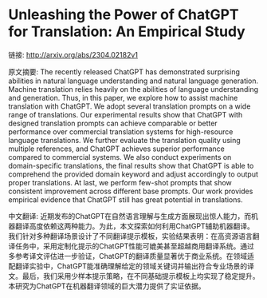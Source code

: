 # Unleashing the Power of ChatGPT for Translation: An Empirical Study

链接: http://arxiv.org/abs/2304.02182v1

原文摘要:
The recently released ChatGPT has demonstrated surprising abilities in
natural language understanding and natural language generation. Machine
translation relies heavily on the abilities of language understanding and
generation. Thus, in this paper, we explore how to assist machine translation
with ChatGPT. We adopt several translation prompts on a wide range of
translations. Our experimental results show that ChatGPT with designed
translation prompts can achieve comparable or better performance over
commercial translation systems for high-resource language translations. We
further evaluate the translation quality using multiple references, and ChatGPT
achieves superior performance compared to commercial systems. We also conduct
experiments on domain-specific translations, the final results show that
ChatGPT is able to comprehend the provided domain keyword and adjust
accordingly to output proper translations. At last, we perform few-shot prompts
that show consistent improvement across different base prompts. Our work
provides empirical evidence that ChatGPT still has great potential in
translations.

中文翻译:
近期发布的ChatGPT在自然语言理解与生成方面展现出惊人能力，而机器翻译高度依赖这两种能力。为此，本文探索如何利用ChatGPT辅助机器翻译。我们针对多种翻译场景设计了不同翻译提示模板，实验结果表明：在高资源语言翻译任务中，采用定制化提示的ChatGPT性能可媲美甚至超越商用翻译系统。通过多参考译文评估进一步验证，ChatGPT的翻译质量显著优于商业系统。在领域适配翻译实验中，ChatGPT能准确理解给定的领域关键词并输出符合专业场景的译文。最后，我们采用少样本提示策略，在不同基础提示模板上均实现了稳定提升。本研究为ChatGPT在机器翻译领域的巨大潜力提供了实证依据。
